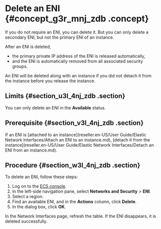# Delete an ENI {#concept_g3r_mnj_zdb .concept}

If you do not require an ENI, you can delete it. But you can only delete a secondary ENI, but not the primary ENI of an instance.

After an ENI is deleted,

-   the primary private IP address of the ENI is released automatically,
-   and the ENI is automatically removed from all associated security groups.

An ENI will be deleted along with an instance if you did not detach it from the instance before you release the instance.

## Limits {#section_u3l_4nj_zdb .section}

You can only delete an ENI in the **Available** status.

## Prerequisite {#section_v3l_4nj_zdb .section}

If an ENI is [attached to an instance](reseller.en-US/User Guide/Elastic Network Interfaces/Attach an ENI to an instance.md), [detach it from the instance](reseller.en-US/User Guide/Elastic Network Interfaces/Detach an ENI from an instance.md).

## Procedure {#section_w3l_4nj_zdb .section}

To delete an ENI, follow these steps:

1.  Log on to the [ECS console](https://partners-intl.console.aliyun.com/#/ecs).
2.  In the left-side navigation pane, select **Networks and Security** \> **ENI**.
3.  Select a region.
4.  Find an available ENI, and in the **Actions** column, click **Delete**.
5.  In the dialog box, click **OK**.

In the Network Interfaces page, refresh the table. If the ENI disappears, it is deleted successfully.

